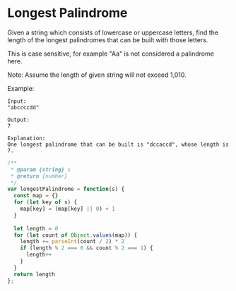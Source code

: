 # Longest Palindrome

Given a string which consists of lowercase or uppercase letters, find the length of the longest palindromes that can be built with those letters.

This is case sensitive, for example "Aa" is not considered a palindrome here.

Note:
Assume the length of given string will not exceed 1,010.

Example:

    Input:
    "abccccdd"

    Output:
    7

    Explanation:
    One longest palindrome that can be built is "dccaccd", whose length is 7.


```JavaScript
/**
 * @param {string} s
 * @return {number}
 */
var longestPalindrome = function(s) {
  const map = {}
  for (let key of s) {
    map[key] = (map[key] || 0) + 1
  }
    
  let length = 0
  for (let count of Object.values(map)) {
    length += parseInt(count / 2) * 2
    if (length % 2 === 0 && count % 2 === 1) {
      length++
    }
  }
  return length
};
```